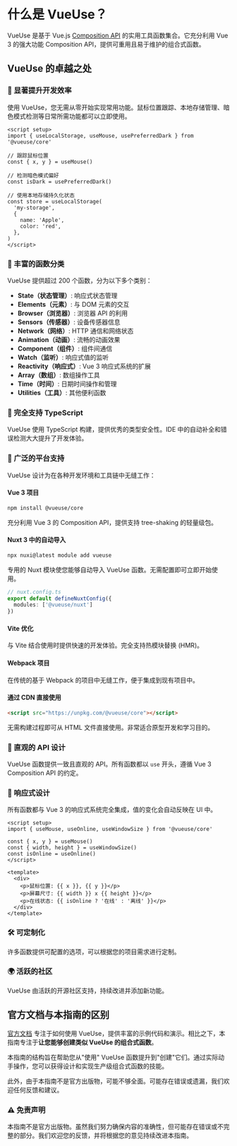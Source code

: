 # 什么是 VueUse？

VueUse 是基于 Vue.js [Composition API](https://vuejs.org/guide/extras/composition-api-faq.html) 的实用工具函数集合。它充分利用 Vue 3 的强大功能 Composition API，提供可重用且易于维护的组合式函数。

## VueUse 的卓越之处

### 🎯 显著提升开发效率

使用 VueUse，您无需从零开始实现常用功能。鼠标位置跟踪、本地存储管理、暗色模式检测等日常所需功能都可以立即使用。

```vue
<script setup>
import { useLocalStorage, useMouse, usePreferredDark } from '@vueuse/core'

// 跟踪鼠标位置
const { x, y } = useMouse()

// 检测暗色模式偏好
const isDark = usePreferredDark()

// 使用本地存储持久化状态
const store = useLocalStorage(
  'my-storage',
  {
    name: 'Apple',
    color: 'red',
  },
)
</script>
```

### 🔧 丰富的函数分类

VueUse 提供超过 200 个函数，分为以下多个类别：

- **State（状态管理）**: 响应式状态管理
- **Elements（元素）**: 与 DOM 元素的交互
- **Browser（浏览器）**: 浏览器 API 的利用
- **Sensors（传感器）**: 设备传感器信息
- **Network（网络）**: HTTP 通信和网络状态
- **Animation（动画）**: 流畅的动画效果
- **Component（组件）**: 组件间通信
- **Watch（监听）**: 响应式值的监听
- **Reactivity（响应式）**: Vue 3 响应式系统的扩展
- **Array（数组）**: 数组操作工具
- **Time（时间）**: 日期时间操作和管理
- **Utilities（工具）**: 其他便利函数

### 🚀 完全支持 TypeScript

VueUse 使用 TypeScript 构建，提供优秀的类型安全性。IDE 中的自动补全和错误检测大大提升了开发体验。

### 📱 广泛的平台支持

VueUse 设计为在各种开发环境和工具链中无缝工作：

#### Vue 3 项目
```bash
npm install @vueuse/core
```
充分利用 Vue 3 的 Composition API，提供支持 tree-shaking 的轻量级包。

#### Nuxt 3 中的自动导入
```bash
npx nuxi@latest module add vueuse
```
专用的 Nuxt 模块使您能够自动导入 VueUse 函数。无需配置即可立即开始使用。

```typescript
// nuxt.config.ts
export default defineNuxtConfig({
  modules: ['@vueuse/nuxt']
})
```

#### Vite 优化
与 Vite 结合使用时提供快速的开发体验。完全支持热模块替换 (HMR)。

#### Webpack 项目
在传统的基于 Webpack 的项目中无缝工作，便于集成到现有项目中。

#### 通过 CDN 直接使用
```html
<script src="https://unpkg.com/@vueuse/core"></script>
```
无需构建过程即可从 HTML 文件直接使用。非常适合原型开发和学习目的。

### 🎨 直观的 API 设计

VueUse 函数提供一致且直观的 API。所有函数都以 `use` 开头，遵循 Vue 3 Composition API 的约定。

### 🔄 响应式设计

所有函数都与 Vue 3 的响应式系统完全集成，值的变化会自动反映在 UI 中。

```vue
<script setup>
import { useMouse, useOnline, useWindowSize } from '@vueuse/core'

const { x, y } = useMouse()
const { width, height } = useWindowSize()
const isOnline = useOnline()
</script>

<template>
  <div>
    <p>鼠标位置: {{ x }}, {{ y }}</p>
    <p>屏幕尺寸: {{ width }} x {{ height }}</p>
    <p>在线状态: {{ isOnline ? '在线' : '离线' }}</p>
  </div>
</template>
```

### 🛠️ 可定制化

许多函数提供可配置的选项，可以根据您的项目需求进行定制。

### 🌍 活跃的社区

VueUse 由活跃的开源社区支持，持续改进并添加新功能。

## 官方文档与本指南的区别

[官方文档](https://vueuse.org/) 专注于如何使用 VueUse，提供丰富的示例代码和演示。相比之下，本指南专注于**让您能够创建类似 VueUse 的组合式函数**。

本指南的结构旨在帮助您从"使用" VueUse 函数提升到"创建"它们。通过实际动手操作，您可以获得设计和实现生产级组合式函数的技能。

此外，由于本指南不是官方出版物，可能不够全面。可能存在错误或遗漏，我们欢迎任何反馈和建议。

### ⚠️ 免责声明

本指南不是官方出版物。虽然我们努力确保内容的准确性，但可能存在错误或不完整的部分。我们欢迎您的反馈，并将根据您的意见持续改进本指南。
